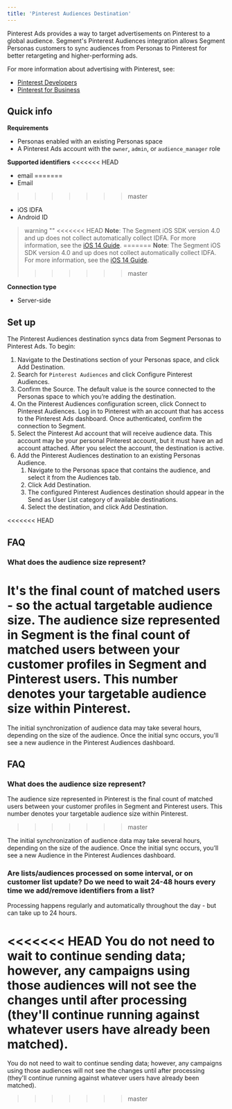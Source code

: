 ```yaml
---
title: 'Pinterest Audiences Destination'
---
```

Pinterest Ads provides a way to target advertisements on Pinterest to a global audience. Segment's Pinterest Audiences integration allows Segment Personas customers to sync audiences from Personas to Pinterest for better retargeting and higher-performing ads.

For more information about advertising with Pinterest, see:
- [Pinterest Developers](https://developers.pinterest.com/docs/widgets/getting-started/?)
- [Pinterest for Business](https://business.pinterest.com/)

## Quick info

**Requirements**
- Personas enabled with an existing Personas space
- A Pinterest Ads account with the `owner`, `admin`, or `audience_manager` role

**Supported identifiers**
<<<<<<< HEAD
- email
=======
- Email
>>>>>>> master
- iOS IDFA
- Android ID

> warning ""
<<<<<<< HEAD
> **Note**: The Segment iOS SDK version 4.0 and up does not collect automatically collect IDFA. For more information, see the [iOS 14 Guide](docs/connections/sources/catalog/libraries/mobile/ios/ios14-guide/).
=======
> **Note**: The Segment iOS SDK version 4.0 and up does not collect automatically collect IDFA. For more information, see the [iOS 14 Guide](/docs/connections/sources/catalog/libraries/mobile/ios/ios14-guide/).
>>>>>>> master

**Connection type**
- Server-side

## Set up

The Pinterest Audiences destination syncs data from Segment Personas to Pinterest Ads. To begin:

1. Navigate to the Destinations section of your Personas space, and click Add Destination.
2. Search for `Pinterest Audiences` and click Configure Pinterest Audiences.
3. Confirm the Source. The default value is the source connected to the Personas space to which you’re adding the destination.
4. On the Pinterest Audiences configuration screen, click Connect to Pinterest Audiences. Log in to Pinterest with an account that has access to the Pinterest Ads dashboard. Once authenticated, confirm the connection to Segment.
5. Select the Pinterest Ad account that will receive audience data. This account may be your personal Pinterest account, but it must have an ad account attached. After you select the account, the destination is active.
6. Add the Pinterest Audiences destination to an existing Personas Audience.
    1. Navigate to the Personas space that contains the audience, and select it from the Audiences tab.
    2. Click Add Destination.
    3. The configured Pinterest Audiences destination should appear in the Send as User List category of available destinations.
    4. Select the destination, and click Add Destination.

<<<<<<< HEAD
## FAQ

### What does the audience size represent? 
It's the final count of matched users - so the actual targetable audience size.
The audience size represented in Segment is the final count of matched users between your customer profiles in Segment and Pinterest users. This number denotes your targetable audience size within Pinterest.
=======
The initial synchronization of audience data may take several hours, depending on the size of the audience. Once the initial sync occurs, you'll see a new audience in the Pinterest Audiences dashboard.

## FAQ

### What does the audience size represent? 
The audience size represented in Pinterest is the final count of matched users between your customer profiles in Segment and Pinterest users. This number denotes your targetable audience size within Pinterest.
>>>>>>> master

The initial synchronization of audience data may take several hours, depending on the size of the audience. Once the initial sync occurs, you’ll see a new Audience in the Pinterest Audiences dashboard.

### Are lists/audiences processed on some interval, or on customer list update? Do we need to wait 24-48 hours every time we add/remove identifiers from a list? 
Processing happens regularly and automatically throughout the day - but can take up to 24 hours. 

<<<<<<< HEAD
You do not need to wait to continue sending data; however, any campaigns using those audiences will not see the changes until after processing (they'll continue running against whatever users have already been matched).
=======
You do not need to wait to continue sending data; however, any campaigns using those audiences will not see the changes until after processing (they'll continue running against whatever users have already been matched).
>>>>>>> master
